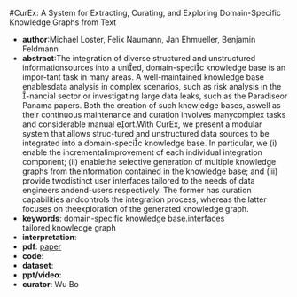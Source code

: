 #CurEx: A System for Extracting, Curating, and Exploring Domain-Specific Knowledge Graphs from Text
- **author**:Michael Loster, Felix Naumann, Jan Ehmueller, Benjamin Feldmann  
- **abstract**:The integration of diverse structured and unstructured informationsources into a unied, domain-specic knowledge base is an impor-tant task in many areas. A well-maintained knowledge base enablesdata analysis in complex scenarios, such as risk analysis in the -nancial sector or investigating large data leaks, such as the Paradiseor Panama papers. Both the creation of such knowledge bases, aswell as their continuous maintenance and curation involves manycomplex tasks and considerable manual eort.With CurEx, we present a modular system that allows struc-tured and unstructured data sources to be integrated into a domain-specic knowledge base. In particular, we (i) enable the incrementalimprovement of each individual integration component; (ii) enablethe selective generation of multiple knowledge graphs from theinformation contained in the knowledge base; and (iii) provide twodistinct user interfaces tailored to the needs of data engineers andend-users respectively. The former has curation capabilities andcontrols the integration process, whereas the latter focuses on theexploration of the generated knowledge graph.
- **keywords**: domain-specific knowledge base.interfaces tailored,knowledge graph 
- **interpretation**:
- **pdf**: [paper](https://dl.acm.org/doi/pdf/10.1145/3269206.3269229)
- **code**: 
- **dataset**: 
- **ppt/video**:
- **curator**: Wu Bo
